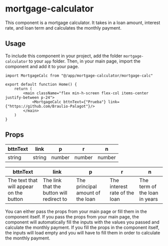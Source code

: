 # mortgage-calculator

This component is a mortgage calculator. It takes in a loan amount, interest rate, and loan term and calculates the
monthly payment.

## Usage

To include this component in your project, add the folder `mortgage-calculator` to your `app` folder. Then, in your
main page, import the component and add it to your page.

[//]: # (Example:)

```tsx
import MortgageCalc from "@/app/mortgage-calculator/mortgage-calc"

export default function Home() {
    return (
        <main className="flex min-h-screen flex-col items-center justify-between p-24">
            <MortgageCalc bttnText={"Prueba"} link={"https://github.com/Braulio-Palagot"}/>
        </main>
    )
}
```

## Props

| bttnText | link | p | r | n |
| -------- | ---- | - | - | - |
| string   | string | number | number | number |

| bttnText | link | p | r | n         |
| -------- | ---- | - | - |-----------|
| The text that will appear on the button | The link that the button will redirect to | The principal amount of the loan | The interest rate of the loan | The term of the loan in years |

You can either pass the props from your main page or fill them in the component itself. If you pass the props from your
main page, the component will automatically fill the inputs with the values you passed and calculate the monthly payment.
If you fill the props in the component itself, the inputs will load empty and you will have to fill them in order to
calculate the monthly payment.
